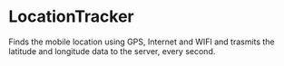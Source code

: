 # LocationTracker

Finds the mobile location using GPS, Internet and WIFI and trasmits the latitude and longitude data to the server, every second.
